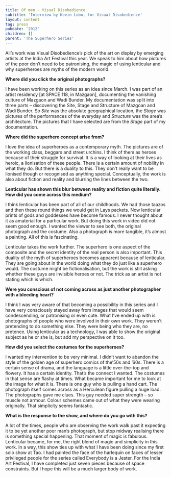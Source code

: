 ```yaml
---
title: Of men ~ Visual Disobedience
subtitle: 'Interview by Kevin Lobo, for Visual Disobedience'
layout: content
tag: press
pubdate: '2012'
children: []
parent: 'The Superhero Series'
---
```

Ali’s work was Visual Disobedience’s pick of the art on display by emerging artists at the India Art Festival this year. We speak to him about how pictures of the poor don’t need to be patronising, the magic of using lenticular and why superheroes are myths of the modern world.



**Where did you click the original photographs?**

I have been working on this series as an idea since March. I was part of an artist residency \[at SPACE 118, in Mazgaon], documenting the vanishing culture of Mazgaon and Wadi Bunder. My documentation was split into three parts – discovering the Site, Stage and Structure of Mazgoan and Wadi Bunder. So _Site_ was the absolute geographical location, the _Stage_ was pictures of the performances of the everyday and _Structure_ was the area’s architecture. The pictures that I have selected are from the _Stage_ part of my documentation.



**Where did the superhero concept arise from?**

I love the idea of superheroes as a contemporary myth. The pictures are of the working class, beggars and street urchins. I think of them as heroes because of their struggle for survival. It is a way of looking at their lives as heroic, a lionisation of these people. There is a certain amount of nobility in what they do. But there is a duality to this. They don’t really want to be lionised though or recognised as anything special. Conceptually, the work is also about fiction and reality and blurring the lines between the two.



**Lenticular has shown this blur between reality and fiction quite literally. How did you come across this medium?**

I think lenticular has been part of all of our childhoods. We had those taazos and then these round things we would get in Lays packets. Now lenticular prints of gods and goddesses have become famous. I never thought about it as amaterial for a particular work. But doing this work in video did not seem good enough. I wanted the viewer to see both, the original photograph and the costume. Also a photograph is more tangible, it’s almost a painting. All of this is fascinating.

Lenticular takes the work further. The superhero is one aspect of the composite and the secret identity of the real person is also important. This duality of the myth of superheroes becomes apparent because of lenticular. They are going about in the world doing what they do just like a superhero would. The costume might be fictionalisation, but the work is still asking whether these guys are invisible heroes or not. The trick as an artist is not stating which is which.



**Were you conscious of not coming across as just another photographer with a bleeding heart?**

I think I was very aware of that becoming a possibility in this series and I have very consciously stayed away from images that would seem condescending, or patronising or even cute. What I’ve ended up with is photographs of people who were involved in their own work. They weren’t pretending to do something else. They were being who they are, no pretence. Using lenticular as a technology, I was able to show the original subject as he or she is, but add my perspective on it too.



**How did you select the costumes for the superheroes?**

I wanted my intervention to be very minimal. I didn’t want to abandon the style of the golden age of superhero comics of the’50s and ’60s. There is a certain sense of drama, and the language is a little over-the-top and flowery. It has a certain identity. That’s the connect I wanted. The costumes in that sense are flashy at times. What became important for me to look at the image for what it is. There is one guy who is pulling a hand cart. The photograph itself comes across as a Herculean figure pulling a huge load. The photographs gave me clues. This guy needed super strength – so muscle not armour. Colour schemes came out of what they were wearing originally. That simplicity seems fantastic.



**What is the response to the show, and where do you go with this?**

A lot of the times, people who are observing the work walk past it expecting it to be yet another poor man’s photograph, but stop midway realising there is something special happening. That moment of magic is fabulous. Lenticular became, for me, the right blend of magic and simplicity in this work. In a way, this show ties up with what I have been doing since my first solo show at Tao. I had painted the face of the harlequin on faces of lesser privileged people for the series called Everybody is a Jester. For the India Art Festival, I have completed just seven pieces because of space constraints. But I hope this will be a much larger body of work.
